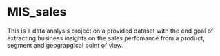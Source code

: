 # MIS_sales
This is a data analysis project on a provided dataset with the end goal of extracting business insights on the sales perfomance from a product, segment and geograpgical point of view.
